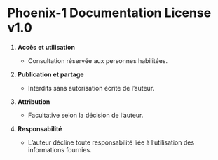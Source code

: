 # Phoenix-1 Documentation License v1.0

1. **Accès et utilisation**  
   - Consultation réservée aux personnes habilitées.

2. **Publication et partage**  
   - Interdits sans autorisation écrite de l’auteur.

3. **Attribution**  
   - Facultative selon la décision de l’auteur.

4. **Responsabilité**  
   - L’auteur décline toute responsabilité liée à l’utilisation des informations fournies.
